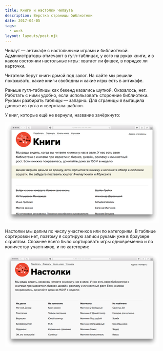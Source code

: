```yaml
---
title: Книги и настолки Чилаута
description: Верстка страницы библиотеки
date: 2017-04-05
tags:
  - work
layout: layouts/post.njk
---
```

Чилаут — антикафе с настольными играми и библиотекой. Администраторы отмечают в гугл-таблицах, у кого на руках книги, и в каком состоянии настольные игры: хватает ли фишек, в порядке ли карточки.

Читатели берут книги домой под залог. На сайте мы решили показывать, какие книги свободны и какие игры есть в антикафе.

Раньше гугл-таблицы как бекенд казались шуткой. Оказалось, нет. Работать с ними удобно, если использовать сторонние библиотеки. Руками разбирать таблицы — запарно. Для страницы я вытащила данные из гугла и сверстала шаблон.

У книг, которые ещё не вернули, название зачёркнуто:

[![Скриншот страницы библиотеки](./images/books.png)](https://andieelmes.ru/test/chillout/books.html)

Настолки мы делим по числу участников или по категориям. В таблице сортировки нет, поэтому я сортирую записи руками уже в браузере скриптом. Сложнее всего было сортировать игры одновременно и по количеству участников, и по категории:

[![Скриншот страницы настолок](./images/tabletop.png)](https://andieelmes.ru/test/chillout/board-games.html)
